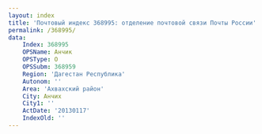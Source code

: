 ```yaml
---
layout: index
title: 'Почтовый индекс 368995: отделение почтовой связи Почты России'
permalink: /368995/
data:
    Index: 368995
    OPSName: Анчик
    OPSType: О
    OPSSubm: 368959
    Region: 'Дагестан Республика'
    Autonom: ''
    Area: 'Ахвахский район'
    City: Анчих
    City1: ''
    ActDate: '20130117'
    IndexOld: ''
---
```

